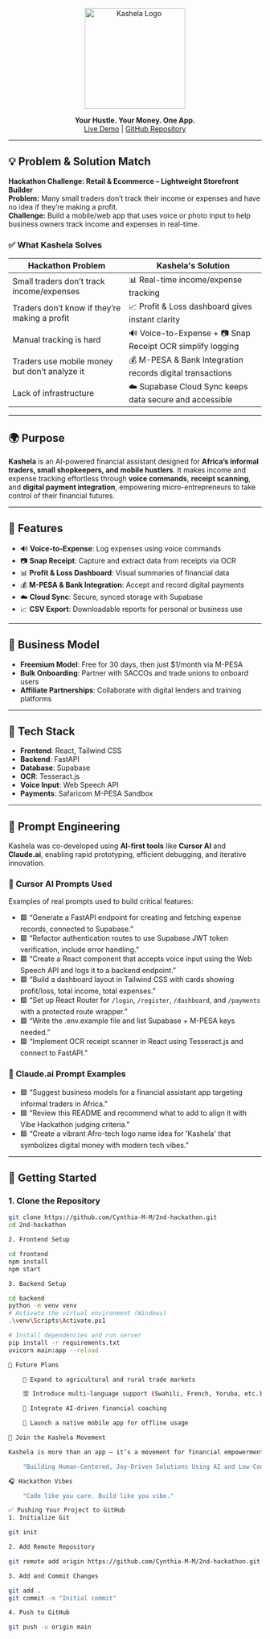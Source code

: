 <p align="center">
  <img src="https://raw.githubusercontent.com/Cynthia-M-M/2nd-hackathon/main/frontend/public/favicon.png" alt="Kashela Logo" width="200"/>
</p>

<p align="center">
  <b>Your Hustle. Your Money. One App.</b><br/>
  <a href="https://kashela.live">Live Demo</a> | <a href="https://github.com/Cynthia-M-M/2nd-hackathon">GitHub Repository</a>
</p>

---

## 💡 Problem & Solution Match

**Hackathon Challenge: Retail & Ecommerce – Lightweight Storefront Builder**  
**Problem:** Many small traders don’t track their income or expenses and have no idea if they’re making a profit.  
**Challenge:** Build a mobile/web app that uses voice or photo input to help business owners track income and expenses in real-time.

### ✅ What Kashela Solves

| Hackathon Problem | Kashela's Solution |
|-------------------|--------------------|
| Small traders don’t track income/expenses | 📊 Real-time income/expense tracking |
| Traders don’t know if they’re making a profit | 📈 Profit & Loss dashboard gives instant clarity |
| Manual tracking is hard | 🔊 Voice-to-Expense + 📷 Snap Receipt OCR simplify logging |
| Traders use mobile money but don’t analyze it | 💰 M-PESA & Bank Integration records digital transactions |
| Lack of infrastructure | ☁️ Supabase Cloud Sync keeps data secure and accessible |

---

## 🌍 Purpose

**Kashela** is an AI-powered financial assistant designed for **Africa’s informal traders, small shopkeepers, and mobile hustlers**. It makes income and expense tracking effortless through **voice commands**, **receipt scanning**, and **digital payment integration**, empowering micro-entrepreneurs to take control of their financial futures.

---

## 🧠 Features

- 🔊 **Voice-to-Expense**: Log expenses using voice commands  
- 📷 **Snap Receipt**: Capture and extract data from receipts via OCR  
- 📊 **Profit & Loss Dashboard**: Visual summaries of financial data  
- 💰 **M-PESA & Bank Integration**: Accept and record digital payments  
- ☁️ **Cloud Sync**: Secure, synced storage with Supabase  
- 📈 **CSV Export**: Downloadable reports for personal or business use  

---

## 💼 Business Model

- **Freemium Model**: Free for 30 days, then just $1/month via M-PESA  
- **Bulk Onboarding**: Partner with SACCOs and trade unions to onboard users  
- **Affiliate Partnerships**: Collaborate with digital lenders and training platforms  

---

## 🧪 Tech Stack

- **Frontend**: React, Tailwind CSS  
- **Backend**: FastAPI  
- **Database**: Supabase  
- **OCR**: Tesseract.js  
- **Voice Input**: Web Speech API  
- **Payments**: Safaricom M-PESA Sandbox  

---

## 🤖 Prompt Engineering

Kashela was co-developed using **AI-first tools** like **Cursor AI** and **Claude.ai**, enabling rapid prototyping, efficient debugging, and iterative innovation.

### 🔧 Cursor AI Prompts Used

Examples of real prompts used to build critical features:

- 🟩 “Generate a FastAPI endpoint for creating and fetching expense records, connected to Supabase.”
- 🟩 “Refactor authentication routes to use Supabase JWT token verification, include error handling.”
- 🟩 “Create a React component that accepts voice input using the Web Speech API and logs it to a backend endpoint.”
- 🟩 “Build a dashboard layout in Tailwind CSS with cards showing profit/loss, total income, total expenses.”
- 🟩 “Set up React Router for `/login`, `/register`, `/dashboard`, and `/payments` with a protected route wrapper.”
- 🟩 “Write the .env.example file and list Supabase + M-PESA keys needed.”
- 🟩 “Implement OCR receipt scanner in React using Tesseract.js and connect to FastAPI.”

### 🧠 Claude.ai Prompt Examples

- 🟦 “Suggest business models for a financial assistant app targeting informal traders in Africa.”
- 🟦 “Review this README and recommend what to add to align it with Vibe Hackathon judging criteria.”
- 🟦 “Create a vibrant Afro-tech logo name idea for 'Kashela' that symbolizes digital money with modern tech vibes.”

---

## 🚀 Getting Started

### 1. Clone the Repository

```bash
git clone https://github.com/Cynthia-M-M/2nd-hackathon.git
cd 2nd-hackathon

2. Frontend Setup

cd frontend
npm install
npm start

3. Backend Setup

cd backend
python -m venv venv
# Activate the virtual environment (Windows)
.\venv\Scripts\Activate.ps1

# Install dependencies and run server
pip install -r requirements.txt
uvicorn main:app --reload

🔮 Future Plans

    🌾 Expand to agricultural and rural trade markets

    🈳 Introduce multi-language support (Swahili, French, Yoruba, etc.)

    🤖 Integrate AI-driven financial coaching

    📱 Launch a native mobile app for offline usage

🤝 Join the Kashela Movement

Kashela is more than an app — it’s a movement for financial empowerment in Africa’s informal economy.

    "Building Human-Centered, Joy-Driven Solutions Using AI and Low-Code Tools."

🎧 Hackathon Vibes

    "Code like you care. Build like you vibe."

✅ Pushing Your Project to GitHub
1. Initialize Git

git init

2. Add Remote Repository

git remote add origin https://github.com/Cynthia-M-M/2nd-hackathon.git

3. Add and Commit Changes

git add .
git commit -m "Initial commit"

4. Push to GitHub

git push -u origin main